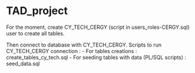 # TAD_project
 
For the moment, create CY_TECH_CERGY (script in users_roles-CERGY.sql) user to create all tables.

Then connect to database with CY_TECH_CERGY.
Scripts to run CY_TECH_CERGY connection :
    - For tables creations : create_tables_cy_tech.sql 
    - For seeding tables with data (PL/SQL scripts) : seed_data.sql